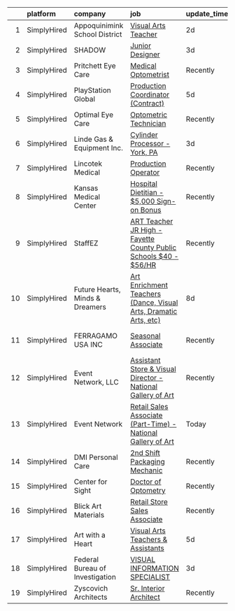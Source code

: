 

|    | platform    | company                         | job                                                                                                                                                                     | update_time   | location                    |
|---:|:------------|:--------------------------------|:------------------------------------------------------------------------------------------------------------------------------------------------------------------------|:--------------|:----------------------------|
|  1 | SimplyHired | Appoquinimink School District   | [Visual Arts Teacher](https://www.simplyhired.com/job/sMIqjdv-NRQ0KIdaCshAX4IGKNaIHe-4AUhlgsxMkqhxLwA_px5_hQ?q=visual+art)                                              | 2d            | Middletown, DE              |
|  2 | SimplyHired | SHADOW                          | [Junior Designer](https://www.simplyhired.com/job/ouqNImhpXbXzpT7GCaHurT-Dxj4IxlZB8m-CdEopfowhDNKDIed8nQ?q=visual+art)                                                  | 3d            | New York, NY                |
|  3 | SimplyHired | Pritchett Eye Care              | [Medical Optometrist](https://www.simplyhired.com/job/qkLF0fGZ-vF2CQqxD04EvPrqYsEPD0ELBNytrnGpnNwpchet5dBblg?q=visual+art)                                              | Recently      | Reno, NV                    |
|  4 | SimplyHired | PlayStation Global              | [Production Coordinator (Contract)](https://www.simplyhired.com/job/piFQV_UmALsJd3z6GFi1nWDddzYIt6lh-xygB5YFObwktagFBz4WoA?q=visual+art)                                | 5d            | San Diego, CA               |
|  5 | SimplyHired | Optimal Eye Care                | [Optometric Technician](https://www.simplyhired.com/job/y1PTdfbqIW2wkfUji03JKGscQVl54R9rClsIVwv2XF7S24ZmmWWIjQ?q=visual+art)                                            | Recently      | Lewis Center, OH            |
|  6 | SimplyHired | Linde Gas & Equipment Inc.      | [Cylinder Processor - York, PA](https://www.simplyhired.com/job/aXs1lTRZMxnhGb1JdYRSjWqvZNoGScFNo5vY3D3P6XOjbUQO6CV0gA?q=visual+art)                                    | 3d            | York, PA +1 location        |
|  7 | SimplyHired | Lincotek Medical                | [Production Operator](https://www.simplyhired.com/job/9za2pjRV09m-5iv9gHfX0AxJrmkc9FjUSwHT46v3qWWG2XRXxTO-Mg?q=visual+art)                                              | Recently      | Molalla, OR                 |
|  8 | SimplyHired | Kansas Medical Center           | [Hospital Dietitian - $5,000 Sign-on Bonus](https://www.simplyhired.com/job/aVGGWAeHqAdO4LwvQYMKAGvBYm42VFuIxyWE8MBDXfYW-s7rb-3sFw?q=visual+art)                        | Recently      | Andover, KS                 |
|  9 | SimplyHired | StaffEZ                         | [ART Teacher JR High - Fayette County Public Schools $40 - $56/HR](https://www.simplyhired.com/job/5uWH_LQx1H6x_HXyZf5GLs1kQ3RxoOCJtkIumlVUcZ23_bI2dyje0Q?q=visual+art) | Recently      | Somerville, TN              |
| 10 | SimplyHired | Future Hearts, Minds & Dreamers | [Art Enrichment Teachers (Dance, Visual Arts, Dramatic Arts, etc)](https://www.simplyhired.com/job/KkI7y84a1z3ks0twL6HZLDpePaWr3SEuzx6-R-h5paVyuezkTJBS8w?q=visual+art) | 8d            | Baltimore, MD +12 locations |
| 11 | SimplyHired | FERRAGAMO USA INC               | [Seasonal Associate](https://www.simplyhired.com/job/7f-mxUZmbHAh692-uxGNrhnMz_S5ddIB1dU6ZskClusu4Q4a35Fijg?q=visual+art)                                               | Recently      | Leesburg, VA +32 locations  |
| 12 | SimplyHired | Event Network, LLC              | [Assistant Store & Visual Director - National Gallery of Art](https://www.simplyhired.com/job/kIL4GoXwC1GNcsstRPwTdzCD3ECiSPiuFfQnTQJrlYh5zeSPESXuWg?q=visual+art)      | Recently      | Washington, DC              |
| 13 | SimplyHired | Event Network                   | [Retail Sales Associate (Part-Time) - National Gallery of Art](https://www.simplyhired.com/job/DNa1IuWcGOfUFuCEeKn7_4RfKso5ODQUcTK9bWGd2gm7rYgsET9rCg?q=visual+art)     | Today         | Washington, DC              |
| 14 | SimplyHired | DMI Personal Care               | [2nd Shift Packaging Mechanic](https://www.simplyhired.com/job/Q58tGNSD6nikr7OmAkoYYm2A-0CjacQ2SLQYNtd0IqpEyWMFfZoGYQ?q=visual+art)                                     | Recently      | Wharton, NJ                 |
| 15 | SimplyHired | Center for Sight                | [Doctor of Optometry](https://www.simplyhired.com/job/Dc4EkkMiJZD22CbyZllvxveSAZ7hEH4ZJ0k_nw49ya2w-YWxr34alA?q=visual+art)                                              | Recently      | Fall River, MA              |
| 16 | SimplyHired | Blick Art Materials             | [Retail Store Sales Associate](https://www.simplyhired.com/job/0fP8RYBVuiZQMMHRzUK7wfbR6kug06_xF2Qg91LqUR0IMyq0ccZp7g?q=visual+art)                                     | Recently      | Baltimore, MD +50 locations |
| 17 | SimplyHired | Art with a Heart                | [Visual Arts Teachers & Assistants](https://www.simplyhired.com/job/w-fOPW3xFzq1xKuM0aim3-yH15zRAO-TbvvuwSnuKc6dbkavVxcZ7A?q=visual+art)                                | 5d            | Baltimore, MD               |
| 18 | SimplyHired | Federal Bureau of Investigation | [VISUAL INFORMATION SPECIALIST](https://www.simplyhired.com/job/4qEUVhK40Ff-th3scXcOMu6ysUeWXrt5nL7c1dQ77bMLOSZkNY4blg?q=visual+art)                                    | 3d            | Quantico, VA                |
| 19 | SimplyHired | Zyscovich Architects            | [Sr. Interior Architect](https://www.simplyhired.com/job/W6DBMb1APQOvsp7ZbtrBjOJI8LSW0cB2O-9Fwoymvrv3rxt8FBYaAQ?q=visual+art)                                           | Recently      | Miami, FL                   |